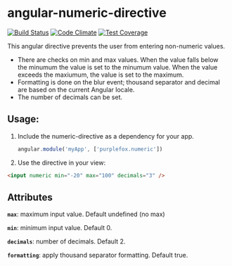 # angular-numeric-directive

[![Build Status](https://travis-ci.org/epeschier/angular-numeric-directive.svg?branch=master)](http://travis-ci.org/epeschier/angular-numeric-directive)
[![Code Climate](https://codeclimate.com/github/epeschier/angular-numeric-directive/badges/gpa.svg)](https://codeclimate.com/github/epeschier/angular-numeric-directive)
[![Test Coverage](https://codeclimate.com/github/epeschier/angular-numeric-directive/badges/coverage.svg)](https://codeclimate.com/github/epeschier/angular-numeric-directive)

This angular directive prevents the user from entering non-numeric values.

- There are checks on min and max values. When the value falls below the minumum the value is set to the minumum value. When the value exceeds the maxiumum, the value is set to the maximum.
- Formatting is done on the blur event; thousand separator and decimal are based on the current Angular locale.
- The number of decimals can be set.

## Usage:

1. Include the numeric-directive as a dependency for your app.

    ```js
    angular.module('myApp', ['purplefox.numeric'])
    ```
    
2. Use the directive in your view:

  ```html
  <input numeric min="-20" max="100" decimals="3" />
  ```
  
## Attributes

**`max`**: maximum input value. Default undefined (no max)

**`min`**: minimum input value. Default 0.

**`decimals`**: number of decimals. Default 2.

**`formatting`**: apply thousand separator formatting. Default true.
